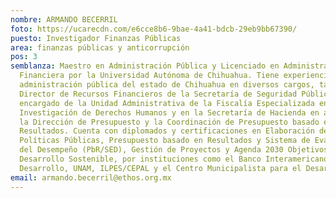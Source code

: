 ```yaml
---
nombre: ARMANDO BECERRIL
foto: https://ucarecdn.com/e6cce8b6-9bae-4a41-bdcb-29eb9bb67390/
puesto: Investigador Finanzas Públicas
area: finanzas públicas y anticorrupción
pos: 3
semblanza: Maestro en Administración Pública y Licenciado en Administración
  Financiera por la Universidad Autónoma de Chihuahua. Tiene experiencia en la
  administración pública del estado de Chihuahua en diversos cargos, tales como
  Director de Recursos Financieros de la Secretaría de Seguridad Pública,
  encargado de la Unidad Administrativa de la Fiscalía Especializada en
  Investigación de Derechos Humanos y en la Secretaría de Hacienda en áreas como
  la Dirección de Presupuesto y la Coordinación de Presupuesto basado en
  Resultados. Cuenta con diplomados y certificaciones en Elaboración de
  Políticas Públicas, Presupuesto basado en Resultados y Sistema de Evaluación
  del Desempeño (PbR/SED), Gestión de Proyectos y Agenda 2030 Objetivos del
  Desarrollo Sostenible, por instituciones como el Banco Interamericano de
  Desarrollo, UNAM, ILPES/CEPAL y el Centro Municipalista para el Desarrollo.
email: armando.becerril@ethos.org.mx
---
```

